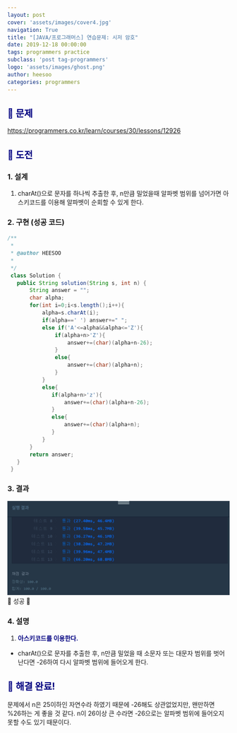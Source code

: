 ```yaml
---
layout: post
cover: 'assets/images/cover4.jpg'
navigation: True
title: "[JAVA/프로그래머스] 연습문제: 시저 암호"
date: 2019-12-18 00:00:00
tags: programmers practice
subclass: 'post tag-programmers'
logo: 'assets/images/ghost.png'
author: heesoo
categories: programmers
---
```

## <span style="color:navy">👀 문제</span>
<https://programmers.co.kr/learn/courses/30/lessons/12926>

## <span style="color:navy">👊 도전</span>

### 1. 설계
1. charAt()으로 문자를 하나씩 추출한 후, n만큼 밀었을때 알파벳 범위를 넘어가면 아스키코드를 이용해 알파벳이 순회할 수 있게 한다.

### 2. 구현 (성공 코드)
```java
/**
 *
 * @author HEESOO
 *
 */
 class Solution {
   public String solution(String s, int n) {
       String answer = "";
       char alpha;
       for(int i=0;i<s.length();i++){
           alpha=s.charAt(i);
           if(alpha==' ') answer+=" ";
           else if('A'<=alpha&&alpha<='Z'){
               if(alpha+n>'Z'){
                   answer+=(char)(alpha+n-26);
               }
               else{
                   answer+=(char)(alpha+n);
               }
           }
           else{
              if(alpha+n>'z'){
                  answer+=(char)(alpha+n-26);
              }
              else{
                  answer+=(char)(alpha+n);
              }
           }
       }
       return answer;
   }
 }
 ```

### 3. 결과
![실행결과](./assets/images/191218_1.PNG)
🤟 성공 🤟

### 4. 설명
1. **<span style="color:navy">아스키코드를 이용한다.</span>**
- charAt()으로 문자를 추출한 후, n만큼 밀었을 때 소문자 또는 대문자 범위를 벗어난다면 -26하여 다시 알파벳 범위에 들어오게 한다.

## <span style="color:navy">👏 해결 완료!</span>
문제에서 n은 25이하인 자연수라 하였기 때문에 -26해도 상관없었지만, 왠만하면 %26하는 게 좋을 것 같다. n이 26이상 큰 수라면 -26으로는 알파벳 범위에 들어오지 못할 수도 있기 때문이다.
